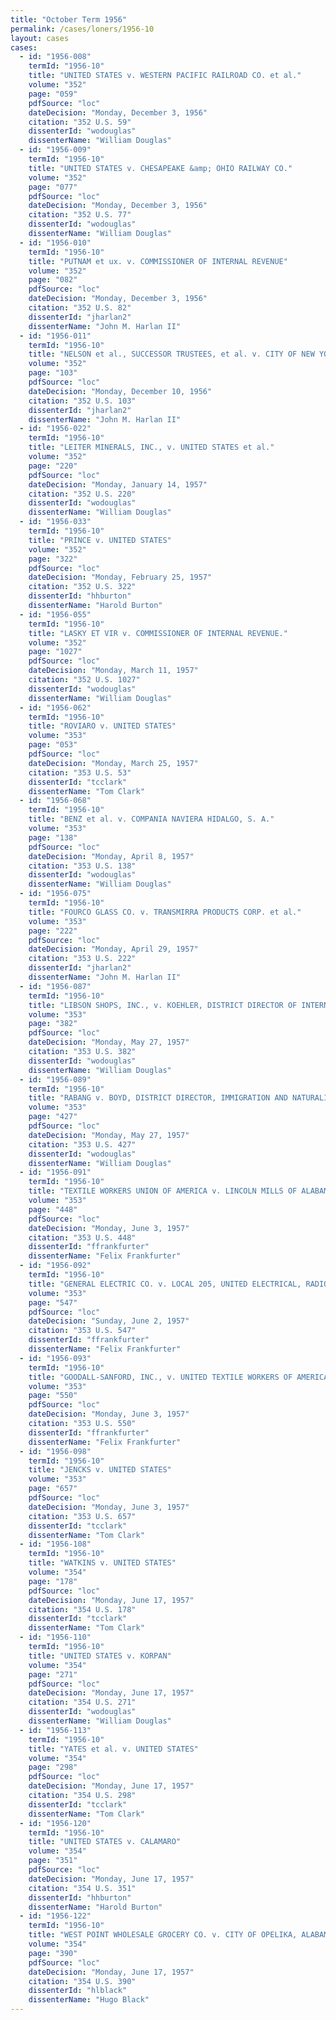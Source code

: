 ```yaml
---
title: "October Term 1956"
permalink: /cases/loners/1956-10
layout: cases
cases:
  - id: "1956-008"
    termId: "1956-10"
    title: "UNITED STATES v. WESTERN PACIFIC RAILROAD CO. et al."
    volume: "352"
    page: "059"
    pdfSource: "loc"
    dateDecision: "Monday, December 3, 1956"
    citation: "352 U.S. 59"
    dissenterId: "wodouglas"
    dissenterName: "William Douglas"
  - id: "1956-009"
    termId: "1956-10"
    title: "UNITED STATES v. CHESAPEAKE &amp; OHIO RAILWAY CO."
    volume: "352"
    page: "077"
    pdfSource: "loc"
    dateDecision: "Monday, December 3, 1956"
    citation: "352 U.S. 77"
    dissenterId: "wodouglas"
    dissenterName: "William Douglas"
  - id: "1956-010"
    termId: "1956-10"
    title: "PUTNAM et ux. v. COMMISSIONER OF INTERNAL REVENUE"
    volume: "352"
    page: "082"
    pdfSource: "loc"
    dateDecision: "Monday, December 3, 1956"
    citation: "352 U.S. 82"
    dissenterId: "jharlan2"
    dissenterName: "John M. Harlan II"
  - id: "1956-011"
    termId: "1956-10"
    title: "NELSON et al., SUCCESSOR TRUSTEES, et al. v. CITY OF NEW YORK"
    volume: "352"
    page: "103"
    pdfSource: "loc"
    dateDecision: "Monday, December 10, 1956"
    citation: "352 U.S. 103"
    dissenterId: "jharlan2"
    dissenterName: "John M. Harlan II"
  - id: "1956-022"
    termId: "1956-10"
    title: "LEITER MINERALS, INC., v. UNITED STATES et al."
    volume: "352"
    page: "220"
    pdfSource: "loc"
    dateDecision: "Monday, January 14, 1957"
    citation: "352 U.S. 220"
    dissenterId: "wodouglas"
    dissenterName: "William Douglas"
  - id: "1956-033"
    termId: "1956-10"
    title: "PRINCE v. UNITED STATES"
    volume: "352"
    page: "322"
    pdfSource: "loc"
    dateDecision: "Monday, February 25, 1957"
    citation: "352 U.S. 322"
    dissenterId: "hhburton"
    dissenterName: "Harold Burton"
  - id: "1956-055"
    termId: "1956-10"
    title: "LASKY ET VIR v. COMMISSIONER OF INTERNAL REVENUE."
    volume: "352"
    page: "1027"
    pdfSource: "loc"
    dateDecision: "Monday, March 11, 1957"
    citation: "352 U.S. 1027"
    dissenterId: "wodouglas"
    dissenterName: "William Douglas"
  - id: "1956-062"
    termId: "1956-10"
    title: "ROVIARO v. UNITED STATES"
    volume: "353"
    page: "053"
    pdfSource: "loc"
    dateDecision: "Monday, March 25, 1957"
    citation: "353 U.S. 53"
    dissenterId: "tcclark"
    dissenterName: "Tom Clark"
  - id: "1956-068"
    termId: "1956-10"
    title: "BENZ et al. v. COMPANIA NAVIERA HIDALGO, S. A."
    volume: "353"
    page: "138"
    pdfSource: "loc"
    dateDecision: "Monday, April 8, 1957"
    citation: "353 U.S. 138"
    dissenterId: "wodouglas"
    dissenterName: "William Douglas"
  - id: "1956-075"
    termId: "1956-10"
    title: "FOURCO GLASS CO. v. TRANSMIRRA PRODUCTS CORP. et al."
    volume: "353"
    page: "222"
    pdfSource: "loc"
    dateDecision: "Monday, April 29, 1957"
    citation: "353 U.S. 222"
    dissenterId: "jharlan2"
    dissenterName: "John M. Harlan II"
  - id: "1956-087"
    termId: "1956-10"
    title: "LIBSON SHOPS, INC., v. KOEHLER, DISTRICT DIRECTOR OF INTERNAL REVENUE"
    volume: "353"
    page: "382"
    pdfSource: "loc"
    dateDecision: "Monday, May 27, 1957"
    citation: "353 U.S. 382"
    dissenterId: "wodouglas"
    dissenterName: "William Douglas"
  - id: "1956-089"
    termId: "1956-10"
    title: "RABANG v. BOYD, DISTRICT DIRECTOR, IMMIGRATION AND NATURALIZATION SERVICE"
    volume: "353"
    page: "427"
    pdfSource: "loc"
    dateDecision: "Monday, May 27, 1957"
    citation: "353 U.S. 427"
    dissenterId: "wodouglas"
    dissenterName: "William Douglas"
  - id: "1956-091"
    termId: "1956-10"
    title: "TEXTILE WORKERS UNION OF AMERICA v. LINCOLN MILLS OF ALABAMA"
    volume: "353"
    page: "448"
    pdfSource: "loc"
    dateDecision: "Monday, June 3, 1957"
    citation: "353 U.S. 448"
    dissenterId: "ffrankfurter"
    dissenterName: "Felix Frankfurter"
  - id: "1956-092"
    termId: "1956-10"
    title: "GENERAL ELECTRIC CO. v. LOCAL 205, UNITED ELECTRICAL, RADIO AND MACHINE WORKERS OF AMERICA (U. E.)"
    volume: "353"
    page: "547"
    pdfSource: "loc"
    dateDecision: "Sunday, June 2, 1957"
    citation: "353 U.S. 547"
    dissenterId: "ffrankfurter"
    dissenterName: "Felix Frankfurter"
  - id: "1956-093"
    termId: "1956-10"
    title: "GOODALL-SANFORD, INC., v. UNITED TEXTILE WORKERS OF AMERICA, A. F. L. LOCAL 1802, et al."
    volume: "353"
    page: "550"
    pdfSource: "loc"
    dateDecision: "Monday, June 3, 1957"
    citation: "353 U.S. 550"
    dissenterId: "ffrankfurter"
    dissenterName: "Felix Frankfurter"
  - id: "1956-098"
    termId: "1956-10"
    title: "JENCKS v. UNITED STATES"
    volume: "353"
    page: "657"
    pdfSource: "loc"
    dateDecision: "Monday, June 3, 1957"
    citation: "353 U.S. 657"
    dissenterId: "tcclark"
    dissenterName: "Tom Clark"
  - id: "1956-108"
    termId: "1956-10"
    title: "WATKINS v. UNITED STATES"
    volume: "354"
    page: "178"
    pdfSource: "loc"
    dateDecision: "Monday, June 17, 1957"
    citation: "354 U.S. 178"
    dissenterId: "tcclark"
    dissenterName: "Tom Clark"
  - id: "1956-110"
    termId: "1956-10"
    title: "UNITED STATES v. KORPAN"
    volume: "354"
    page: "271"
    pdfSource: "loc"
    dateDecision: "Monday, June 17, 1957"
    citation: "354 U.S. 271"
    dissenterId: "wodouglas"
    dissenterName: "William Douglas"
  - id: "1956-113"
    termId: "1956-10"
    title: "YATES et al. v. UNITED STATES"
    volume: "354"
    page: "298"
    pdfSource: "loc"
    dateDecision: "Monday, June 17, 1957"
    citation: "354 U.S. 298"
    dissenterId: "tcclark"
    dissenterName: "Tom Clark"
  - id: "1956-120"
    termId: "1956-10"
    title: "UNITED STATES v. CALAMARO"
    volume: "354"
    page: "351"
    pdfSource: "loc"
    dateDecision: "Monday, June 17, 1957"
    citation: "354 U.S. 351"
    dissenterId: "hhburton"
    dissenterName: "Harold Burton"
  - id: "1956-122"
    termId: "1956-10"
    title: "WEST POINT WHOLESALE GROCERY CO. v. CITY OF OPELIKA, ALABAMA"
    volume: "354"
    page: "390"
    pdfSource: "loc"
    dateDecision: "Monday, June 17, 1957"
    citation: "354 U.S. 390"
    dissenterId: "hlblack"
    dissenterName: "Hugo Black"
---
```

